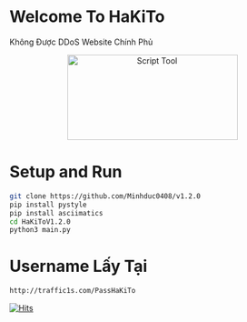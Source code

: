 # Welcome To HaKiTo
Không Được DDoS Website Chính Phủ<p align="center"><img src="https://i.imgur.com/4TdYmDc.jpeg" width="300" height="150" alt="Script Tool"></p> 
# Setup and Run
```sh
git clone https://github.com/Minhduc0408/v1.2.0
pip install pystyle
pip install asciimatics
cd HaKiToV1.2.0
python3 main.py
```
# Username Lấy Tại
```sh
http://traffic1s.com/PassHaKiTo
```


[![Hits](https://hits.seeyoufarm.com/api/count/incr/badge.svg?url=https://github.com/ViDucHung2006/HaKiToV1.2.0hit-counter&count_bg=%230BD4FF&title_bg=%23525050&icon=github.svg&icon_color=%23000000&title=Views&edge_flat=true)](https://hits.seeyoufarm.com)



